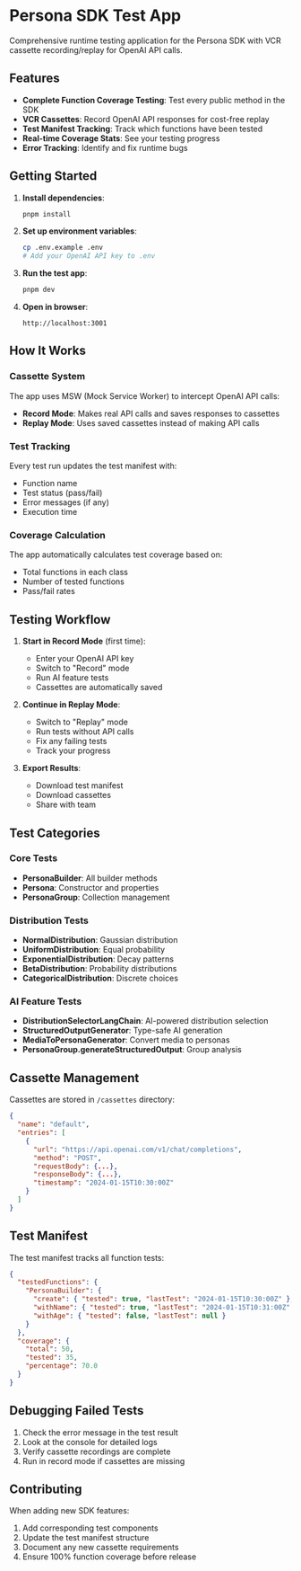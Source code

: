 # Persona SDK Test App

Comprehensive runtime testing application for the Persona SDK with VCR cassette recording/replay for OpenAI API calls.

## Features

- **Complete Function Coverage Testing**: Test every public method in the SDK
- **VCR Cassettes**: Record OpenAI API responses for cost-free replay
- **Test Manifest Tracking**: Track which functions have been tested
- **Real-time Coverage Stats**: See your testing progress
- **Error Tracking**: Identify and fix runtime bugs

## Getting Started

1. **Install dependencies**:
   ```bash
   pnpm install
   ```

2. **Set up environment variables**:
   ```bash
   cp .env.example .env
   # Add your OpenAI API key to .env
   ```

3. **Run the test app**:
   ```bash
   pnpm dev
   ```

4. **Open in browser**:
   ```
   http://localhost:3001
   ```

## How It Works

### Cassette System

The app uses MSW (Mock Service Worker) to intercept OpenAI API calls:

- **Record Mode**: Makes real API calls and saves responses to cassettes
- **Replay Mode**: Uses saved cassettes instead of making API calls

### Test Tracking

Every test run updates the test manifest with:
- Function name
- Test status (pass/fail)
- Error messages (if any)
- Execution time

### Coverage Calculation

The app automatically calculates test coverage based on:
- Total functions in each class
- Number of tested functions
- Pass/fail rates

## Testing Workflow

1. **Start in Record Mode** (first time):
   - Enter your OpenAI API key
   - Switch to "Record" mode
   - Run AI feature tests
   - Cassettes are automatically saved

2. **Continue in Replay Mode**:
   - Switch to "Replay" mode
   - Run tests without API calls
   - Fix any failing tests
   - Track your progress

3. **Export Results**:
   - Download test manifest
   - Download cassettes
   - Share with team

## Test Categories

### Core Tests
- **PersonaBuilder**: All builder methods
- **Persona**: Constructor and properties
- **PersonaGroup**: Collection management

### Distribution Tests
- **NormalDistribution**: Gaussian distribution
- **UniformDistribution**: Equal probability
- **ExponentialDistribution**: Decay patterns
- **BetaDistribution**: Probability distributions
- **CategoricalDistribution**: Discrete choices

### AI Feature Tests
- **DistributionSelectorLangChain**: AI-powered distribution selection
- **StructuredOutputGenerator**: Type-safe AI generation
- **MediaToPersonaGenerator**: Convert media to personas
- **PersonaGroup.generateStructuredOutput**: Group analysis

## Cassette Management

Cassettes are stored in `/cassettes` directory:

```json
{
  "name": "default",
  "entries": [
    {
      "url": "https://api.openai.com/v1/chat/completions",
      "method": "POST",
      "requestBody": {...},
      "responseBody": {...},
      "timestamp": "2024-01-15T10:30:00Z"
    }
  ]
}
```

## Test Manifest

The test manifest tracks all function tests:

```json
{
  "testedFunctions": {
    "PersonaBuilder": {
      "create": { "tested": true, "lastTest": "2024-01-15T10:30:00Z" },
      "withName": { "tested": true, "lastTest": "2024-01-15T10:31:00Z" },
      "withAge": { "tested": false, "lastTest": null }
    }
  },
  "coverage": {
    "total": 50,
    "tested": 35,
    "percentage": 70.0
  }
}
```

## Debugging Failed Tests

1. Check the error message in the test result
2. Look at the console for detailed logs
3. Verify cassette recordings are complete
4. Run in record mode if cassettes are missing

## Contributing

When adding new SDK features:

1. Add corresponding test components
2. Update the test manifest structure
3. Document any new cassette requirements
4. Ensure 100% function coverage before release
